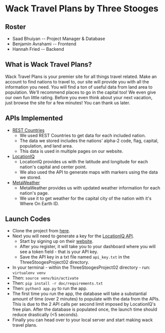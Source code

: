 # Wack Travel Plans by Three Stooges

## Roster
* Saad Bhuiyan -- Project Manager & Database
* Benjamin Avrahami -- Frontend
* Hannah Fried -- Backend

## What is Wack Travel Plans?
Wack Travel Plans is your premier site for all things travel related. 
Make an account to find nations to travel to, our site will provide you with all the information you need.
You will find a ton of useful data from land area to population.
We'll recommend places to go in the capital too!
We even give our own fun little rating.
Before you even think about your next vacation, just browse the site for a few minutes! 
You can thank us later.

## APIs Implemented
- [REST Countries](https://docs.google.com/document/d/1aQRi7FIILs_x3RE5i65KHuuy49Rt05ZqERKqZjOGiJw/edit)
    - We used REST Countries to get data for each included nation.
    - The data we stored includes the nations' alpha-2 code, flag, capital, population, and land area.
    - This data is used in multiple pages on our website.
- [LocationIQ](https://docs.google.com/document/d/1i6Zl1cfnEr_u9oqvk1XbwJWGMqf8Vp2IdQzUf2InGek/edit)
    - LocationIQ provides us with the latitude and longitude for each nation's capital and center point.
    - We also used the API to generate maps with markers using the data we stored.
- [MetaWeather](https://docs.google.com/document/d/18uyXB5XPFQoGFJpoa2yQvRPhevc3HaBU4kO-OYN-ieY/edit#heading=h.3zf63kd5qt0p)
    - MetaWeather provides us with updated weather information for each nation's page.
    - We use it to get weather for the capital city of the nation with it's Where On Earth ID.

## Launch Codes
- Clone the project from [here](https://github.com/saadbhuiyan0/ThreeStoogesProject02).
- Next you will need to generate a key for the [LocationIQ API](doc/411_locationiq.pdf).
    - Start by signing up on their [website](https://locationiq.com/register).
    - After you register, it will take you to your dashboard where you will see a token field - that is your API key.
    - Save the API key in a txt file named `api_key.txt` in the ThreeStoogesProject02 directory.
- In your terminal - within the ThreeStoogesProject02 directory - run: `virtualenv venv`
- Then: `source venv/bin/activate`
- Then: `pip install -r doc/requirements.txt`
- Then: `python3 app.py` to run the app.
- The first time you run the app, the database will take a substantial amount of time (over 2 minutes) to populate with the data from the APIs. This is due to the 2 API calls per second limit imposed by LocationIQ's free plan. After the database is populated once, the launch time should reduce drastically (<5 seconds).
- Finally you can head over to your local server and start making wack travel plans.
